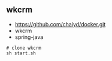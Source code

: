 ## wkcrm
- https://github.com/chaiyd/docker.git
- wkcrm
- spring-java
```shell
# clone wkcrm
sh start.sh
```
